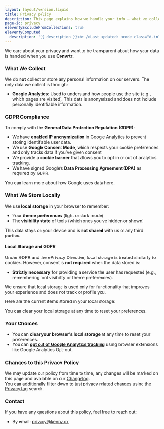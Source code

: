 ```yaml
---
layout: layout/version.liquid
title: Privacy policy
description: This page explains how we handle your info — what we collect, why we need it, and how we keep it safe.
page-id: privacy
eleventyExcludeFromCollections: true
eleventyComputed:
  description: '{{ description }}<br />Last updated: <code class="d-inline-flex px-2 bg-success bg-opacity-10 border border-success border-opacity-10 rounded-2">{{ lastmod | date: "%B %d, %Y" }}</code>'
---
```


We care about your privacy and want to be transparent about how your data is handled when you use **Convrtr**.

### What We Collect

We do **not** collect or store any personal information on our servers. The only data we collect is through:

- **Google Analytics**: Used to understand how people use the site (e.g., which pages are visited). This data is anonymized and does not include personally identifiable information.

### GDPR Compliance

To comply with the **General Data Protection Regulation (GDPR)**:

- We have **enabled IP anonymization** in Google Analytics to prevent storing identifiable user data.
- We use **Google Consent Mode**, which respects your cookie preferences and only tracks data if you’ve given consent.
- We provide a **cookie banner** that allows you to opt in or out of analytics tracking.
- We have signed Google’s **Data Processing Agreement (DPA)** as required by GDPR.

You can learn more about how Google uses data here.

### What We Store Locally

We use **local storage** in your browser to remember:

- Your **theme preferences** (light or dark mode)
- The **visibility state** of tools (which ones you’ve hidden or shown)

This data stays on your device and is **not shared** with us or any third parties.

#### Local Storage and GDPR

Under GDPR and the ePrivacy Directive, local storage is treated similarly to cookies. However, consent is **not required** when the data stored is:

- **Strictly necessary** for providing a service the user has requested (e.g., remembering tool visibility or theme preferences).

We ensure that local storage is used only for functionality that improves your experience and does not track or profile you.

Here are the current items stored in your local storage:

<div class="privacy-localstorage col-sm-12 col-md-10 col-lg-8"></div>

You can clear your local storage at any time to reset your preferences.

### Your Choices

- You can **clear your browser’s local storage** at any time to reset your preferences.
- You can **[opt out of Google Analytics tracking](https://support.google.com/analytics/answer/181881)** using browser extensions like Google Analytics Opt-out.

### Changes to this Privacy Policy

We may update our policy from time to time, any changes will be marked on this page and available on our [Changelog](/changelog).  
You can additionally filter down to just privacy related changes using the [Privacy tag](/changelog/tag/privacy/ "Changelog filter for privacy related updates") search.

### Contact

If you have any questions about this policy, feel free to reach out:

- By email: [privacy@kenny.cx](mailto:privacy@kenny.cx "Send me an email")
